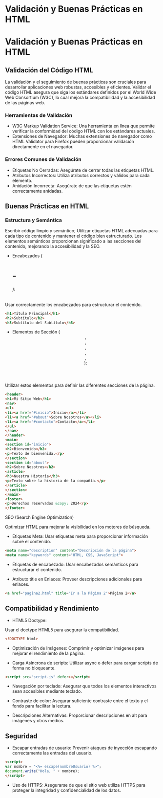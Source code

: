 # Validación y Buenas Prácticas en HTML 

# Validación y Buenas Prácticas en HTML

## Validación del Código HTML 

La validación y el seguimiento de buenas prácticas son cruciales para desarrollar aplicaciones web robustas, accesibles y eficientes. Validar el código HTML asegura que siga los estándares definidos por el World Wide Web Consortium (W3C), lo cual mejora la compatibilidad y la accesibilidad de las páginas web. 

### Herramientas de Validación 

* W3C Markup Validation Service: Una herramienta en línea que permite verificar la conformidad del código HTML con los estándares actuales. 
* Extensiones de Navegador: Muchas extensiones de navegador como HTML Validator para Firefox pueden proporcionar validación directamente en el navegador. 

### Errores Comunes de Validación 

* Etiquetas No Cerradas: Asegúrate de cerrar todas las etiquetas HTML. 
* Atributos Incorrectos: Utiliza atributos correctos y válidos para cada elemento. 
* Anidación Incorrecta: Asegúrate de que las etiquetas estén correctamente anidadas. 

## Buenas Prácticas en HTML 

### Estructura y Semántica 

Escribir código limpio y semántico; Utilizar etiquetas HTML adecuadas para cada tipo de contenido y mantener el código bien estructurado. Los elementos semánticos proporcionan significado a las secciones del contenido, mejorando la accesibilidad y la SEO. 

* Encabezados (<h1> - <h6>): 

Usar correctamente los encabezados para estructurar el contenido. 

```html
<h1>Título Principal</h1> 
<h2>Subtítulo</h2> 
<h3>Subtítulo del Subtítulo</h3> 
```

* Elementos de Sección (<header>, <nav>, <main>, <section>, <article>, <footer>): 

Utilizar estos elementos para definir las diferentes secciones de la página. 

```html
<header> 
<h1>Mi Sitio Web</h1> 
<nav> 
<ul> 
<li><a href="#inicio">Inicio</a></li> 
<li><a href="#about">Sobre Nosotros</a></li> 
<li><a href="#contacto">Contacto</a></li> 
</ul> 
</nav> 
</header> 
<main> 
<section id="inicio"> 
<h2>Bienvenido</h2> 
<p>Texto de bienvenida.</p> 
</section> 
<section id="about"> 
<h2>Sobre Nosotros</h2> 
<article> 
<h3>Nuestra Historia</h3> 
<p>Texto sobre la historia de la compañía.</p> 
</article> 
</section> 
</main> 
<footer> 
<p>Derechos reservados &copy; 2024</p> 
</footer> 
```

SEO (Search Engine Optimization) 

Optimizar HTML para mejorar la visibilidad en los motores de búsqueda. 

* Etiquetas Meta: Usar etiquetas meta para proporcionar información sobre el contenido. 

```html
<meta name="description" content="Descripción de la página"> 
<meta name="keywords" content="HTML, CSS, JavaScript"> 
```

* Etiquetas de encabezado: Usar encabezados semánticos para estructurar el contenido. 

* Atributo title en Enlaces: Proveer descripciones adicionales para enlaces. 

```html
<a href="pagina2.html" title="Ir a la Página 2">Página 2</a> 
```

## Compatibilidad y Rendimiento 

* HTML5 Doctype: 

Usar el doctype HTML5 para asegurar la compatibilidad. 

```html
<!DOCTYPE html> 
```

* Optimización de Imágenes: 
Comprimir y optimizar imágenes para mejorar el rendimiento de la página. 

* Carga Asíncrona de scripts: Utilizar async o defer para cargar scripts de forma no bloqueante. 

```html
<script src="script.js" defer></script> 
```

* Navegación por teclado: Asegurar que todos los elementos interactivos sean accesibles mediante teclado. 

* Contraste de color: Asegurar suficiente contraste entre el texto y el fondo para facilitar la lectura. 

* Descripciones Alternativas: Proporcionar descripciones en alt para imágenes y otros medios. 

## Seguridad 

* Escapar entradas de usuario: Prevenir ataques de inyección escapando correctamente las entradas del usuario. 

```html
<script> 
var nombre = "<%= escape(nombreUsuario) %>"; 
document.write("Hola, " + nombre); 
</script>
```

* Uso de HTTPS: Asegurarse de que el sitio web utiliza HTTPS para proteger la integridad y confidencialidad de los datos. 